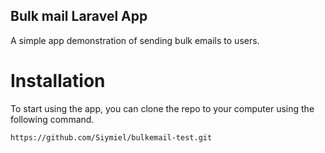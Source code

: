 

## Bulk mail Laravel App

A simple app demonstration of sending bulk emails to users.

# Installation

To start using the app, you can clone the repo to your computer using the following command.

```bash
https://github.com/Siymiel/bulkemail-test.git
```
